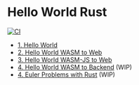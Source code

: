 # Hello World Rust

[![CI](https://github.com/jabrena/hello-world-rust/actions/workflows/build.yaml/badge.svg)](https://github.com/jabrena/hello-world-rust/actions/workflows/build.yaml)

- [1. Hello World](./hello_world/README.md)
- [2. Hello World WASM to Web](./hello_world_wasm_web/README.md)
- [3. Hello World WASM-JS to Web](./hello_world_wasmjs_web/README.md)
- [4. Hello World WASM to Backend](./hello_world_wasm_backend/README.md) (WIP)
- [4. Euler Problems with Rust](./rust_euler/README.md) (WIP)
